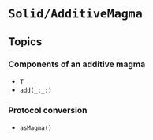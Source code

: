 # ``Solid/AdditiveMagma``


## Topics

### Components of an additive magma
- ``T``
- ``add(_:_:)``

### Protocol conversion
- ``asMagma()``
